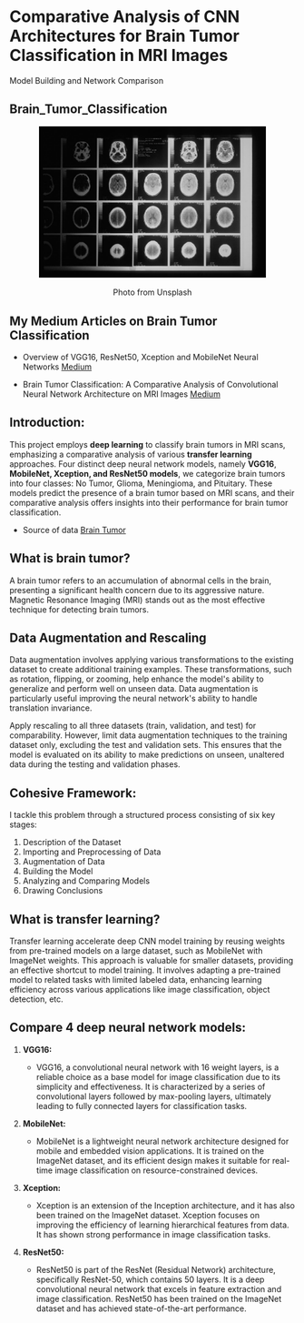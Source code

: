 # Comparative Analysis of CNN Architectures for Brain Tumor Classification in MRI Images

Model Building and Network Comparison

## Brain_Tumor_Classification

<div align="center">
    <img width="400" src="/images/0_C2YcJf9bavCCu5D0.jpg" alt="Material Bread logo"> 
    <p style="text-align: center;">Photo from Unsplash</p>
</div>



## My Medium Articles on Brain Tumor Classification
- Overview of VGG16, ResNet50, Xception and MobileNet Neural Networks [Medium](https://medium.com/@t.mostafid/overview-of-vgg16-xception-mobilenet-and-resnet50-neural-networks-c678e0c0ee85)
  
- Brain Tumor Classification: A Comparative Analysis of Convolutional Neural Network Architecture on MRI Images [Medium](https://medium.com/p/a7445638a233/edit)

## Introduction:

This project employs **deep learning** to classify brain tumors in MRI scans, emphasizing a comparative analysis of  various **transfer learning** approaches.
Four distinct deep neural network models, namely **VGG16**, **MobileNet, Xception, and ResNet50 models**, we categorize brain tumors into four classes: No Tumor, Glioma, Meningioma, and Pituitary.
These models predict the presence of a brain tumor based on MRI scans, and their comparative analysis offers insights into their performance for brain tumor classification.

- Source of data [Brain Tumor](https://www.kaggle.com/datasets/sartajbhuvaji/brain-tumor-classification-mri)

## What is brain tumor?

A brain tumor refers to an accumulation of abnormal cells in the brain, presenting a significant health concern due to its aggressive nature. Magnetic Resonance Imaging (MRI) stands out as the most effective technique for detecting brain tumors.

## Data Augmentation and Rescaling

Data augmentation involves applying various transformations to the existing dataset to create additional training examples. These transformations, such as rotation, flipping, or zooming, help enhance the model's ability to generalize and perform well on unseen data. Data augmentation is particularly useful improving the neural network's ability to handle translation invariance.

Apply rescaling to all three datasets (train, validation, and test) for comparability. However, limit data augmentation techniques to the training dataset only, excluding the test and validation sets. This ensures that the model is evaluated on its ability to make predictions on unseen, unaltered data during the testing and validation phases.

## Cohesive Framework:
I tackle this problem through a structured process consisting of six key stages:

1. Description of the Dataset
2. Importing and Preprocessing of Data
3. Augmentation of Data
4. Building the Model
5. Analyzing and Comparing Models
6. Drawing Conclusions

## What is transfer learning?

Transfer learning accelerate deep CNN model training by reusing weights from pre-trained models on a large dataset, such as MobileNet with ImageNet weights. This approach is valuable for smaller datasets, providing an effective shortcut to model training. It involves adapting a pre-trained model to related tasks with limited labeled data, enhancing learning efficiency across various applications like image classification, object detection, etc.


## Compare 4 deep neural network models:

1. **VGG16:**
   - VGG16, a convolutional neural network with 16 weight layers, is a reliable choice as a base model for image classification due to its simplicity and effectiveness. It is characterized by a series of convolutional layers followed by max-pooling layers, ultimately leading to fully connected layers for classification tasks.

1. **MobileNet:**
   - MobileNet is a lightweight neural network architecture designed for mobile and embedded vision applications. It is trained on the ImageNet dataset, and its efficient design makes it suitable for real-time image classification on resource-constrained devices.

2. **Xception:**
   - Xception is an extension of the Inception architecture, and it has also been trained on the ImageNet dataset. Xception focuses on improving the efficiency of learning hierarchical features from data. It has shown strong performance in image classification tasks.

3. **ResNet50:**
   - ResNet50 is part of the ResNet (Residual Network) architecture, specifically ResNet-50, which contains 50 layers. It is a deep convolutional neural network that excels in feature extraction and image classification. ResNet50 has been trained on the ImageNet dataset and has achieved state-of-the-art performance.
  







